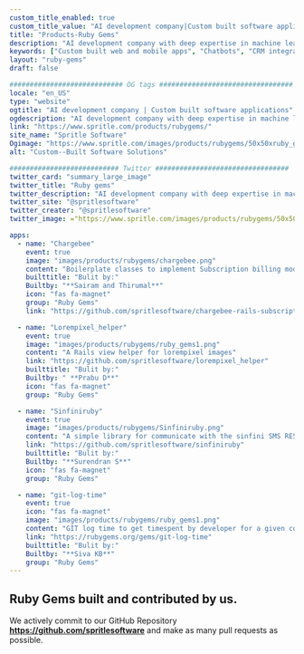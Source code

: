 ```yaml
---
custom_title_enabled: true
custom_title_value: "AI development company|Custom built software applications"
title: "Products-Ruby Gems"
description: "AI development company with deep expertise in machine learning, deep learning, NLP, conversational AI, computer vision, Image processing."
keywords: ["Custom built web and mobile apps", "Chatbots", "CRM integration"]
layout: "ruby-gems"
draft: false

############################ OG tags #################################
locale: "en_US"
type: "website"
ogtitle: "AI development company | Custom built software applications"
ogdescription: "AI development company with deep expertise in machine learning, deep learning, NLP, conversational AI, computer vision, Image processing."
link: "https://www.spritle.com/products/rubygems/"
site_name: "Spritle Software"
Ogimage: "https://www.spritle.com/images/products/rubygems/50x50xruby_gems1.png.pagespeed.ic.s68T4Tc3oJ.webp" 
alt: "Custom--Built Software Solutions"

########################### Twitter #################################
twitter_card: "summary_large_image"
twitter_title: "Ruby gems"
twitter_description: "AI development company with deep expertise in machine learning, deep learning, NLP, conversational AI, computer vision, Image processing."
twitter_site: "@spritlesoftware"
twitter_creater: "@spritlesoftware"
twitter_image: ="https://www.spritle.com/images/products/rubygems/50x50xruby_gems1.png.pagespeed.ic.s68T4Tc3oJ.webp"

apps:
  - name: "Chargebee"
    event: true
    image: "images/products/rubygems/chargebee.png"
    content: "Boilerplate classes to implement Subscription billing module."
    builttitle: "Bulit by:"
    Builtby: "**Sairam and Thirumal**"
    icon: "fas fa-magnet"
    group: "Ruby Gems"
    link: "https://github.com/spritlesoftware/chargebee-rails-subscriptions"

  - name: "Lorempixel_helper"
    event: true
    image: "images/products/rubygems/ruby_gems1.png"
    content: "A Rails view helper for lorempixel images"
    link: "https://github.com/spritlesoftware/lorempixel_helper"
    builttitle: "Bulit by:"
    Builtby: " **Prabu D**"
    icon: "fas fa-magnet"
    group: "Ruby Gems"

  - name: "Sinfiniruby"
    event: true
    image: "images/products/rubygems/Sinfiniruby.png"
    content: "A simple library for communicate with the sinfini SMS REST API."
    link: "https://github.com/spritlesoftware/sinfiniruby"
    builttitle: "Bulit by:"
    Builtby: "**Surendran S**"
    icon: "fas fa-magnet"
    group: "Ruby Gems"

  - name: "git-log-time"
    event: true
    icon: "fas fa-magnet"
    image: "images/products/rubygems/ruby_gems1.png"
    content: "GIT log time to get timespent by developer for a given commit."
    link: "https://rubygems.org/gems/git-log-time"
    builttitle: "Bulit by:"
    Builtby: "**Siva KB**"
    group: "Ruby Gems"
---
```


## Ruby Gems built and contributed by us.

We actively commit to our GitHub Repository **https://github.com/spritlesoftware** and make as many pull requests as possible.
